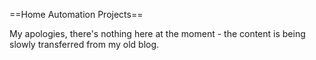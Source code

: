 ==Home Automation Projects==

My apologies, there's nothing here at the moment - the content is being slowly transferred from my old blog.
